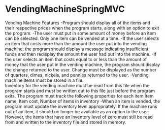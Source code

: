 # VendingMachineSpringMVC

Vending Machine Features
-Program should display all of the items and their respective prices when the program starts, along with an option to exit the program.
-The user must put in some amount of money before an item can be selected. Only one item can be vended at a time.
-If the user selects an item that costs more than the amount the user put into the vending machine, the program should display a message indicating insufficient funds and then redisplay the amount the user had put into the machine.
-If the user selects an item that costs equal to or less than the amount of money that the user put in the vending machine, the program should display the change returned to the user.  Change must be displayed as the number of quarters, dimes, nickels, and pennies returned to the user.
-Vending machine items must be stored in a file.  
  Inventory for the vending machine must be read from this file when the program starts and must be written out to this file just before the program exits.  The program must track the following properties for each item:Item name, Item cost, Number of items in inventory
-When an item is vended, the program must update the inventory level appropriately.  If the machine runs out of an item, it should no longer be available as an option to the user.  However, the items that have an inventory level of zero must still be read from and written to the inventory file and stored in memory.
